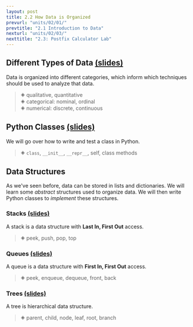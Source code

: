 ```yaml
---
layout: post
title: 2.2 How Data is Organized
prevurl: "units/02/01/"
prevtitle: "2.1 Introduction to Data"
nexturl: "units/02/03/"
nexttitle: "2.3: Postfix Calculator Lab"
---
```

## Different Types of Data [(slides)][types]
Data is organized into different categories, which inform which techniques should be used to analyze that data.

> 🞛 qualitative, quantitative  
> 🞛 categorical: nominal, ordinal  
> 🞛 numerical: discrete, continuous

## Python Classes [(slides)][classes]
We will go over how to write and test a class in Python.

> 🞛 `class`, `__init__`, `__repr__`, self, class methods

## Data Structures
As we've seen before, data can be stored in lists and dictionaries. We will learn some _abstract_ structures used to organize data. We will then write Python classes to _implement_ these structures.

### Stacks [(slides)][stacks]
A stack is a data structure with **Last In, First Out** access.

> 🞛 peek, push, pop, top

### Queues [(slides)][queues]
A queue is a data structure with **First In, First Out** access.

> 🞛 peek, enqueue, dequeue, front, back

### Trees [(slides)][trees]
A tree is hierarchical data structure.

> 🞛 parent, child, node, leaf, root, branch

[types]: https://docs.google.com/presentation/d/1HcvIQCBCgXRKcKJ4Yv_xmeK6SwIqE9d4lpxQb7PPNyM/edit?usp=sharing
[classes]: https://docs.google.com/presentation/d/1vCyZ5ZzuYtrgutZor94PflSJsARzNhWz20RHZmR0dF8/edit?usp=sharing
[stacks]: https://docs.google.com/presentation/d/1ZnMyCj5HGtrjK0diD7q_jOH0Ud_OQe7gvchuhkR0uNg/edit?usp=sharing
[queues]: https://docs.google.com/presentation/d/1j-pXb2ek_tGzEIzfSA8s4xhQb7DqzjAW-F-IFceoaOI/edit?usp=sharing
[trees]: https://docs.google.com/presentation/d/1oJvc67UjHDUCY5YHGFWVjLMR3sHEZkHR0eFMgK6HyaM/edit?usp=sharing